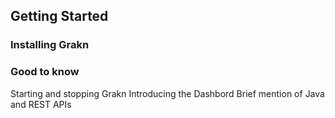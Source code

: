 ## Getting Started

### Installing Grakn

### Good to know
Starting and stopping Grakn
Introducing the Dashbord
Brief mention of Java and REST APIs

